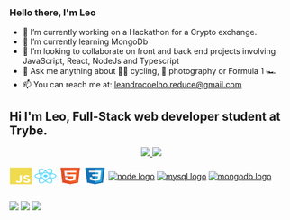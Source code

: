 ### Hello there, I'm Leo

- 🔭 I’m currently working on a Hackathon for a Crypto exchange. 
- 🌱 I’m currently learning MongoDb
- 👯 I’m looking to collaborate on front and back end projects involving JavaScript, React, NodeJs and Typescript
- 💬 Ask me anything about 🚴‍♂️ cycling, 📸 photography or Formula 1 🏎️  
- 📫 You can reach me at: leandrocoelho.reduce@gmail.com

## Hi I'm Leo, Full-Stack web developer student at Trybe.
<div align="center">
  <a href="https://github.com/lcoelho3412">
  <img height="150em" src="https://github-readme-stats.vercel.app/api?username=lcoelho3412&show_icons=true&theme=onedark&include_all_commits=true&count_private=true"/>
  <img height="150em" src="https://github-readme-stats.vercel.app/api/top-langs/?username=lcoelho3412&layout=compact&langs_count=7&theme=onedark"/>
</div>
<div style="display: inline_block"><br>
  <img align="center" alt="Js logo" height="30" width="40" src="https://raw.githubusercontent.com/devicons/devicon/master/icons/javascript/javascript-plain.svg">
  <img align="center" alt="React logo" height="30" width="40" src="https://raw.githubusercontent.com/devicons/devicon/master/icons/react/react-original.svg">
  <img align="center" alt="HTML logo" height="30" width="40" src="https://raw.githubusercontent.com/devicons/devicon/master/icons/html5/html5-original.svg">
  <img align="center" alt="CSS logo" height="30" width="40" src="https://raw.githubusercontent.com/devicons/devicon/master/icons/css3/css3-original.svg">
  <img align="center" alt="node logo" height="30" width="40"src="https://cdn.jsdelivr.net/gh/devicons/devicon/icons/nodejs/nodejs-original.svg" />
  <img align="center" alt="mysql logo" height="30" width="40"src="https://cdn.jsdelivr.net/gh/devicons/devicon/icons/mysql/mysql-original.svg" />
  <img align="center" alt="mongodb logo"  height="35" src="https://cdn.jsdelivr.net/gh/devicons/devicon/icons/mongodb/mongodb-original-wordmark.svg" />       
</div>
  
  ##
 
<div> 
  <a href="https://www.instagram.com/um_coelho" target="_blank"><img src="https://img.shields.io/badge/-Instagram-%23E4405F?style=for-the-badge&logo=instagram&logoColor=white" target="_blank"></a>
  <a href = "mailto:leandrocoelho.reduce@gmail.com"><img src="https://img.shields.io/badge/-Gmail-%23333?style=for-the-badge&logo=gmail&logoColor=white" target="_blank"></a>
  <a href="https://www.linkedin.com/in/leandro-coelho-826aa577/" target="_blank"><img src="https://img.shields.io/badge/-LinkedIn-%230077B5?style=for-the-badge&logo=linkedin&logoColor=white" target="_blank"></a> 
 
</div>
